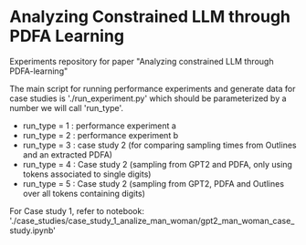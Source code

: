 # Analyzing Constrained LLM through PDFA Learning
Experiments repository for paper "Analyzing constrained LLM through PDFA-learning"

The main script for running performance experiments and generate data for case studies is './run_experiment.py'  which should be parameterized by a number we will call 'run_type'.
- run_type = 1 : performance experiment a
- run_type = 2 : performance experiment b
- run_type = 3 : case study 2 (for comparing sampling times from Outlines and an extracted PDFA)
- run_type = 4 : Case study 2 (sampling from GPT2 and PDFA, only using tokens associated to single digits)       
- run_type = 5 : Case study 2 (sampling from GPT2, PDFA and Outlines over all tokens containing digits)    

For Case study 1, refer to notebook:
'./case_studies/case_study_1_analize_man_woman/gpt2_man_woman_case_study.ipynb'
